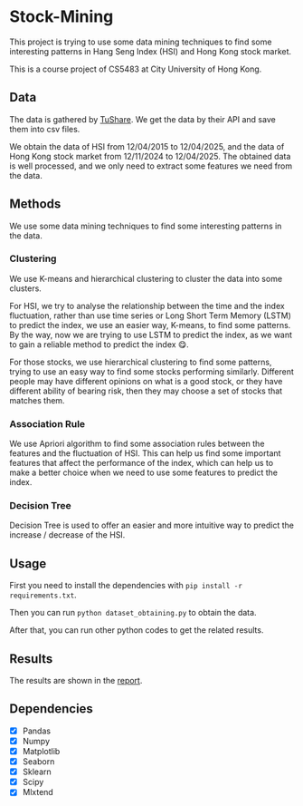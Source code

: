 # Stock-Mining
This project is trying to use some data mining techniques to find some interesting patterns in Hang Seng Index (HSI) and Hong Kong stock market.

This is a course project of CS5483 at City University of Hong Kong.

## Data
The data is gathered by [TuShare](https://tushare.pro/). We get the data by their API and save them into csv files.

We obtain the data of HSI from 12/04/2015 to 12/04/2025, and the data of Hong Kong stock market from 12/11/2024 to 12/04/2025.
The obtained data is well processed, and we only need to extract some features we need from the data.

## Methods
We use some data mining techniques to find some interesting patterns in the data.
### Clustering
We use K-means and hierarchical clustering to cluster the data into some clusters.

For HSI, we try to analyse the relationship between the time and the index fluctuation, rather than use time series or Long Short Term Memory (LSTM) to predict the index,
we use an easier way, K-means, to find some patterns.
By the way, now we are trying to use LSTM to predict the index, as we want to gain a reliable method to predict the index :yum:.

For those stocks, we use hierarchical clustering to find some patterns, trying to use an easy way to find some stocks performing similarly.
Different people may have different opinions on what is a good stock, or they have different ability of bearing risk, then they may choose a set of stocks that matches them.

### Association Rule
We use Apriori algorithm to find some association rules between the features and the fluctuation of HSI.
This can help us find some important features that affect the performance of the index, which can help us to make a better choice when we need to use some features to predict the index.

### Decision Tree
Decision Tree is used to offer an easier and more intuitive way to predict the increase / decrease of the HSI.

## Usage
First you need to install the dependencies with ```pip install -r requirements.txt```.

Then you can run ```python dataset_obtaining.py``` to obtain the data.

After that, you can run other python codes to get the related results.

## Results
The results are shown in the [report](report.pdf).

## Dependencies
- [X] Pandas
- [X] Numpy
- [X] Matplotlib
- [X] Seaborn
- [X] Sklearn
- [X] Scipy
- [X] Mlxtend